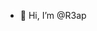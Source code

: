 - 👋 Hi, I’m @R3ap

<!---
R3ap/R3ap is a ✨ special ✨ repository because its `README.md` (this file) appears on your GitHub profile.
You can click the Preview link to take a look at your changes.
--->
